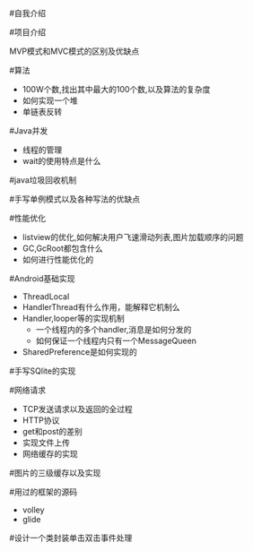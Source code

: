 #自我介绍

#项目介绍

MVP模式和MVC模式的区别及优缺点

#算法
- 100W个数,找出其中最大的100个数,以及算法的复杂度
- 如何实现一个堆
- 单链表反转

#Java并发

- 线程的管理
- wait的使用特点是什么

#java垃圾回收机制

#手写单例模式以及各种写法的优缺点

#性能优化

- listview的优化,如何解决用户飞速滑动列表,图片加载顺序的问题
- GC,GcRoot都包含什么
- 如何进行性能优化的

#Android基础实现

- ThreadLocal
- HandlerThread有什么作用，能解释它机制么
- Handler,looper等的实现机制
  - 一个线程内的多个handler,消息是如何分发的
  - 如何保证一个线程内只有一个MessageQueen
- SharedPreference是如何实现的

#手写SQlite的实现

#网络请求

- TCP发送请求以及返回的全过程
- HTTP协议
- get和post的差别
- 实现文件上传
- 网络缓存的实现

#图片的三级缓存以及实现

#用过的框架的源码

- volley
- glide

#设计一个类封装单击双击事件处理


